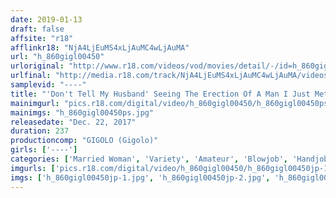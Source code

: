 ```yaml
---
date: 2019-01-13
draft: false
affsite: "r18"
afflinkr18: "NjA4LjEuMS4xLjAuMC4wLjAuMA"
url: "h_860gigl00450"
urloriginal: "http://www.r18.com/videos/vod/movies/detail/-/id=h_860gigl00450"
urlfinal: "http://media.r18.com/track/NjA4LjEuMS4xLjAuMC4wLjAuMA/videos/vod/movies/detail/-/id=h_860gigl00450"
samplevid: "----"
title: "'Don't Tell My Husband' Seeing The Erection Of A Man I Just Met In The Middle Of The Day While My Husband Is Out At Work, I Thought Maybe This Isn't So Bad"
mainimgurl: "pics.r18.com/digital/video/h_860gigl00450/h_860gigl00450ps.jpg"
mainimgs: "h_860gigl00450ps.jpg"
releasedate: "Dec. 22, 2017"
duration: 237
productioncomp: "GIGOLO (Gigolo)"
girls: ['----']
categories: ['Married Woman', 'Variety', 'Amateur', 'Blowjob', 'Handjob', 'Over 4 Hours']
imgurls: ['pics.r18.com/digital/video/h_860gigl00450/h_860gigl00450jp-1.jpg', 'pics.r18.com/digital/video/h_860gigl00450/h_860gigl00450jp-2.jpg', 'pics.r18.com/digital/video/h_860gigl00450/h_860gigl00450jp-3.jpg', 'pics.r18.com/digital/video/h_860gigl00450/h_860gigl00450jp-4.jpg', 'pics.r18.com/digital/video/h_860gigl00450/h_860gigl00450jp-5.jpg', 'pics.r18.com/digital/video/h_860gigl00450/h_860gigl00450jp-6.jpg', 'pics.r18.com/digital/video/h_860gigl00450/h_860gigl00450jp-7.jpg', 'pics.r18.com/digital/video/h_860gigl00450/h_860gigl00450jp-8.jpg', 'pics.r18.com/digital/video/h_860gigl00450/h_860gigl00450jp-9.jpg', 'pics.r18.com/digital/video/h_860gigl00450/h_860gigl00450jp-10.jpg', 'pics.r18.com/digital/video/h_860gigl00450/h_860gigl00450jp-11.jpg', 'pics.r18.com/digital/video/h_860gigl00450/h_860gigl00450jp-12.jpg', 'pics.r18.com/digital/video/h_860gigl00450/h_860gigl00450jp-13.jpg', 'pics.r18.com/digital/video/h_860gigl00450/h_860gigl00450jp-14.jpg', 'pics.r18.com/digital/video/h_860gigl00450/h_860gigl00450jp-15.jpg', 'pics.r18.com/digital/video/h_860gigl00450/h_860gigl00450jp-16.jpg', 'pics.r18.com/digital/video/h_860gigl00450/h_860gigl00450jp-17.jpg', 'pics.r18.com/digital/video/h_860gigl00450/h_860gigl00450jp-18.jpg', 'pics.r18.com/digital/video/h_860gigl00450/h_860gigl00450jp-19.jpg', 'pics.r18.com/digital/video/h_860gigl00450/h_860gigl00450jp-20.jpg']
imgs: ['h_860gigl00450jp-1.jpg', 'h_860gigl00450jp-2.jpg', 'h_860gigl00450jp-3.jpg', 'h_860gigl00450jp-4.jpg', 'h_860gigl00450jp-5.jpg', 'h_860gigl00450jp-6.jpg', 'h_860gigl00450jp-7.jpg', 'h_860gigl00450jp-8.jpg', 'h_860gigl00450jp-9.jpg', 'h_860gigl00450jp-10.jpg', 'h_860gigl00450jp-11.jpg', 'h_860gigl00450jp-12.jpg', 'h_860gigl00450jp-13.jpg', 'h_860gigl00450jp-14.jpg', 'h_860gigl00450jp-15.jpg', 'h_860gigl00450jp-16.jpg', 'h_860gigl00450jp-17.jpg', 'h_860gigl00450jp-18.jpg', 'h_860gigl00450jp-19.jpg', 'h_860gigl00450jp-20.jpg']
---
```

